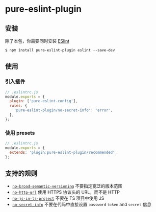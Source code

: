 # pure-eslint-plugin

## 安装

除了本包，你需要同时安装 [ESlint](https://eslint.org/)

```shell
$ npm install pure-eslint-plugin eslint --save-dev
```

## 使用

### 引入插件

```js
// .eslintrc.js
module.exports = {
  plugin: ['pure-eslint-config'],
  rules: {
    'pure-eslint-plugin/no-secret-info': 'error',
  },
};
```

### 使用 presets

```js
// .eslintrc.js
module.exports = {
  extends: 'plugin:pure-eslint-plugin/recommended',
};
```

## 支持的规则

- [`no-broad-semantic-versioning`](https://luszz.github.io/pure/plugin/no-broad-semantic-versioning.html) 不要指定宽泛的版本范围
- [`no-http-url`](https://luszz.github.io/pure/plugin/no-http-url.html) 使用 HTTPS 协议头的 URL，而不是 HTTP
- [`no-js-in-ts-project`](https://luszz.github.io/pure/plugin/no-js-in-ts-project.html) 不要在 TS 项目中使用 JS
- [`no-secret-info`](https://luszz.github.io/pure/plugin/no-secret-info.html) 不要在代码中直接设置 `password` `token` and `secret` 信息
